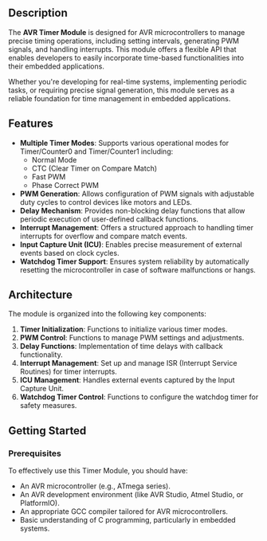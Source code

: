 
## Description
The **AVR Timer Module** is designed for AVR microcontrollers to manage precise timing operations, including setting intervals, generating PWM signals, and handling interrupts. This module offers a flexible API that enables developers to easily incorporate time-based functionalities into their embedded applications.

Whether you're developing for real-time systems, implementing periodic tasks, or requiring precise signal generation, this module serves as a reliable foundation for time management in embedded applications.

## Features
- **Multiple Timer Modes**: Supports various operational modes for Timer/Counter0 and Timer/Counter1 including:
  - Normal Mode
  - CTC (Clear Timer on Compare Match)
  - Fast PWM
  - Phase Correct PWM
- **PWM Generation**: Allows configuration of PWM signals with adjustable duty cycles to control devices like motors and LEDs.
- **Delay Mechanism**: Provides non-blocking delay functions that allow periodic execution of user-defined callback functions.
- **Interrupt Management**: Offers a structured approach to handling timer interrupts for overflow and compare match events.
- **Input Capture Unit (ICU)**: Enables precise measurement of external events based on clock cycles.
- **Watchdog Timer Support**: Ensures system reliability by automatically resetting the microcontroller in case of software malfunctions or hangs.

## Architecture
The module is organized into the following key components:
1. **Timer Initialization**: Functions to initialize various timer modes.
2. **PWM Control**: Functions to manage PWM settings and adjustments.
3. **Delay Functions**: Implementation of time delays with callback functionality.
4. **Interrupt Management**: Set up and manage ISR (Interrupt Service Routines) for timer interrupts.
5. **ICU Management**: Handles external events captured by the Input Capture Unit.
6. **Watchdog Timer Control**: Functions to configure the watchdog timer for safety measures.

## Getting Started

### Prerequisites
To effectively use this Timer Module, you should have:
- An AVR microcontroller (e.g., ATmega series).
- An AVR development environment (like AVR Studio, Atmel Studio, or PlatformIO).
- An appropriate GCC compiler tailored for AVR microcontrollers.
- Basic understanding of C programming, particularly in embedded systems.
